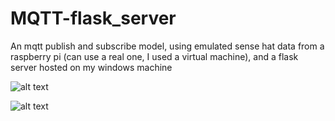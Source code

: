 # MQTT-flask_server
An mqtt publish and subscribe model, using emulated sense hat data from a raspberry pi (can use a real one, I used a virtual machine), and a flask server hosted on my windows machine


![alt text](https://i.imgur.com/AUes5Z9.png)

![alt text](https://i.imgur.com/hngQe3P.png)
